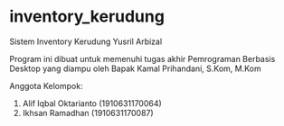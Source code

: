 # inventory_kerudung
Sistem Inventory Kerudung Yusril Arbizal

Program ini dibuat untuk memenuhi tugas akhir Pemrograman Berbasis Desktop yang diampu oleh Bapak Kamal Prihandani, S.Kom, M.Kom

Anggota Kelompok:
1. Alif Iqbal Oktarianto   (1910631170064)
2. Ikhsan Ramadhan         (1910631170087)


